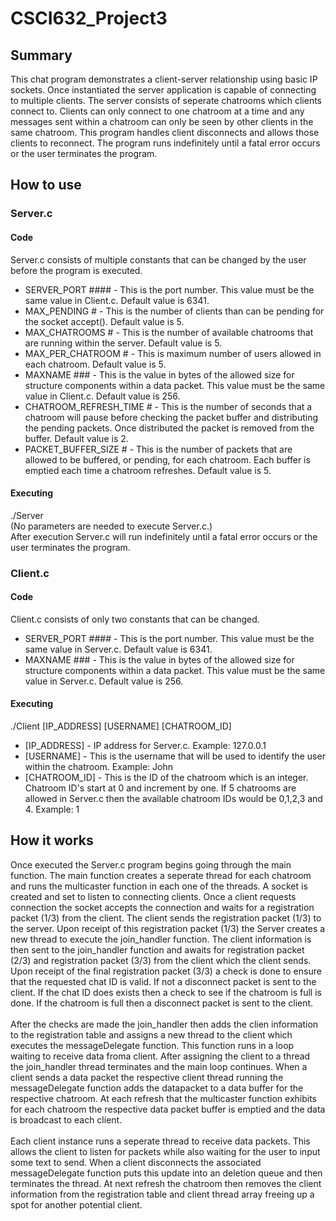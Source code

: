 # CSCI632_Project3
<h2>Summary</h2>
This chat program demonstrates a client-server relationship using basic IP sockets. Once instantiated the server application is capable of connecting to multiple clients. The server consists of seperate chatrooms which clients connect to. Clients can only connect to one chatroom at a time and any messages sent within a chatroom can only be seen by other clients in the same chatroom. This program handles client disconnects and allows those clients to reconnect. The program runs indefinitely until a fatal error occurs or the user terminates the program.
<h2>How to use</h2>
<h3>Server.c</h3>
<h4>Code</h4>
Server.c consists of multiple constants that can be changed by the user before the program is executed.
<ul>
<li>SERVER_PORT #### - This is the port number. This value must be the same value in Client.c. Default value is 6341.</li>
<li>MAX_PENDING # - This is the number of clients than can be pending for the socket accept(). Default value is 5.</li>
<li>MAX_CHATROOMS # - This is the number of available chatrooms that are running within the server. Default value is 5.</li>
<li>MAX_PER_CHATROOM # - This is maximum number of users allowed in each chatroom. Default value is 5.</li>
<li>MAXNAME ### - This is the value in bytes of the allowed size for structure components within a data packet. This value must be the same value in Client.c. Default value is 256.</li>
<li>CHATROOM_REFRESH_TIME # - This is the number of seconds that a chatroom will pause before checking the packet buffer and distributing the pending packets. Once distributed the packet is removed from the buffer. Default value is 2.</li>
<li>PACKET_BUFFER_SIZE # - This is the number of packets that are allowed to be buffered, or pending, for each chatroom. Each buffer is emptied each time a chatroom refreshes. Default value is 5.</li>
 </ul>
<h4>Executing</h4>
./Server<br>
(No parameters are needed to execute Server.c.)<br>
After execution Server.c will run indefinitely until a fatal error occurs or the user terminates the program.
<h3>Client.c</h3>
<h4>Code</h4>
Client.c consists of only two constants that can be changed.
<ul>
<li>SERVER_PORT #### - This is the port number. This value must be the same value in Server.c. Default value is 6341.</li>
<li>MAXNAME ### - This is the value in bytes of the allowed size for structure components within a data packet. This value must be the same value in Server.c. Default value is 256.</li>
 </ul>
 <h4>Executing</h4>
 ./Client [IP_ADDRESS] [USERNAME] [CHATROOM_ID]<br>
 <ul>
 <li>[IP_ADDRESS] - IP address for Server.c. Example: 127.0.0.1</li>
 <li>[USERNAME] - This is the username that will be used to identify the user within the chatroom. Example: John</li>
 <li>[CHATROOM_ID] - This is the ID of the chatroom which is an integer. Chatroom ID's start at 0 and increment by one. If 5 chatrooms are allowed in Server.c then the available chatroom IDs would be 0,1,2,3 and 4. Example: 1</li>
</ul>
<h2>How it works</h2>
Once executed the Server.c program begins going through the main function. The main function creates a seperate thread for each chatroom and runs the multicaster function in each one of the threads. A socket is created and set to listen to connecting clients. Once a client requests connection the socket accepts the connection and waits for a registration packet (1/3) from the client. The client sends the registration packet (1/3) to the server. Upon receipt of this registration packet (1/3) the Server creates a new thread to execute the join_handler function. The client information is then sent to the join_handler function and awaits for registration packet (2/3) and registration packet (3/3) from the client which the client sends. Upon receipt of the final registration packet (3/3) a check is done to ensure that the requested chat ID is valid. If not a disconnect packet is sent to the client. If the chat ID does exists then a check to see if the chatroom is full is done. If the chatroom is full then a disconnect packet is sent to the client.<br><br>After the checks are made the join_handler then adds the clien information to the registration table and assigns a new thread to the client which executes the messageDelegate function. This function runs in a loop waiting to receive data froma client. After assigning the client to a thread the join_handler thread terminates and the main loop continues. When a client sends a data packet the respective client thread running the messageDelegate function adds the datapacket to a data buffer for the respective chatroom. At each refresh that the multicaster function exhibits for each chatroom the respective data packet buffer is emptied and the data is broadcast to each client.<br><br>Each client instance runs a seperate thread to receive data packets. This allows the client to listen for packets while also waiting for the user to input some text to send. When a client disconnects the associated messageDelegate function puts this update into an deletion queue and then terminates the thread. At next refresh the chatroom then removes the client information from the registration table and client thread array freeing up a spot for another potential client.
 
  
 
 
 
